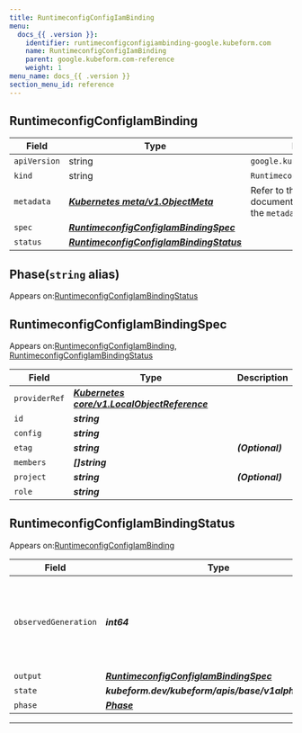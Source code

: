 ```yaml
---
title: RuntimeconfigConfigIamBinding
menu:
  docs_{{ .version }}:
    identifier: runtimeconfigconfigiambinding-google.kubeform.com
    name: RuntimeconfigConfigIamBinding
    parent: google.kubeform.com-reference
    weight: 1
menu_name: docs_{{ .version }}
section_menu_id: reference
---
```


## RuntimeconfigConfigIamBinding
| Field | Type | Description |
| ------ | ----- | ----------- |
| `apiVersion` | string | `google.kubeform.com/v1alpha1` |
|    `kind` | string | `RuntimeconfigConfigIamBinding` |
| `metadata` | ***[Kubernetes meta/v1.ObjectMeta](https://v1-18.docs.kubernetes.io/docs/reference/generated/kubernetes-api/v1.18/#objectmeta-v1-meta)***|Refer to the Kubernetes API documentation for the fields of the `metadata` field.|
| `spec` | ***[RuntimeconfigConfigIamBindingSpec](#runtimeconfigconfigiambindingspec)***||
| `status` | ***[RuntimeconfigConfigIamBindingStatus](#runtimeconfigconfigiambindingstatus)***||
## Phase(`string` alias)

Appears on:[RuntimeconfigConfigIamBindingStatus](#runtimeconfigconfigiambindingstatus)

## RuntimeconfigConfigIamBindingSpec

Appears on:[RuntimeconfigConfigIamBinding](#runtimeconfigconfigiambinding), [RuntimeconfigConfigIamBindingStatus](#runtimeconfigconfigiambindingstatus)

| Field | Type | Description |
| ------ | ----- | ----------- |
| `providerRef` | ***[Kubernetes core/v1.LocalObjectReference](https://v1-18.docs.kubernetes.io/docs/reference/generated/kubernetes-api/v1.18/#localobjectreference-v1-core)***||
| `id` | ***string***||
| `config` | ***string***||
| `etag` | ***string***| ***(Optional)*** |
| `members` | ***[]string***||
| `project` | ***string***| ***(Optional)*** |
| `role` | ***string***||
## RuntimeconfigConfigIamBindingStatus

Appears on:[RuntimeconfigConfigIamBinding](#runtimeconfigconfigiambinding)

| Field | Type | Description |
| ------ | ----- | ----------- |
| `observedGeneration` | ***int64***| ***(Optional)*** Resource generation, which is updated on mutation by the API Server.|
| `output` | ***[RuntimeconfigConfigIamBindingSpec](#runtimeconfigconfigiambindingspec)***| ***(Optional)*** |
| `state` | ***kubeform.dev/kubeform/apis/base/v1alpha1.State***| ***(Optional)*** |
| `phase` | ***[Phase](#phase)***| ***(Optional)*** |
---
